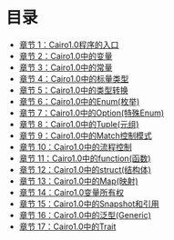 # 目录

* [章节 1：Cairo1.0程序的入口](00_Cairo1.0程序的入口.md)
* [章节 2：Cairo1.0中的变量](01_Cairo1.0中的变量.md)
* [章节 3：Cairo1.0中的常量](02_Cairo1.0中的常量.md)
* [章节 4：Cairo1.0中的标量类型](03_Cairo1.0中的标量类型(felt,integer,boolean,float).md)
* [章节 5：Cairo1.0中的类型转换](04_Cairo1.0中的类型转换.md)
* [章节 6：Cairo1.0中的Enum(枚举)](05_Cairo1.0中的Enum(枚举).md)
* [章节 7：Cairo1.0中的Option(特殊Enum)](06_Cairo1.0中的Option(特殊Enum).md)
* [章节 8：Cairo1.0中的Tuple(元组)](07_Cairo1.0中的Tuple(元组).md)
* [章节 9：Cairo1.0中的Match控制模式](08_Cairo1.0中的Match控制模式.md)
* [章节 10：Cairo1.0中的流程控制](09_Cairo1.0中的流程控制.md)
* [章节 11：Cairo1.0中的function(函数)](10_Cairo1.0中的function(函数).md)
* [章节 12：Cairo1.0中的struct(结构体)](11_Cairo1.0中的struct(结构体).md)
* [章节 13：Cairo1.0中的Map(映射)](13_Cairo1.0中的Map(映射).md)
* [章节 14：Cairo1.0变量所有权](14_Cairo1.0变量所有权.md)
* [章节 15：Cairo1.0中的Snapshot和引用](15_Cairo1.0中的Snapshot和引用.md)
* [章节 16：Cairo1.0中的泛型(Generic)](16_Cairo1.0中的泛型(Generic).md)
* [章节 17：Cairo1.0中的Trait](17_Cairo1.0中的Trait.md)